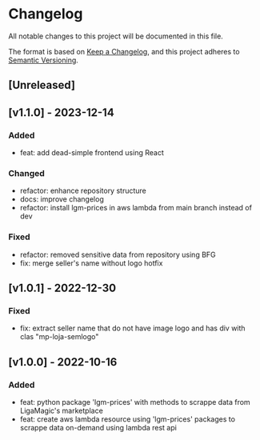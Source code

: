 # Changelog

All notable changes to this project will be documented in this file.

The format is based on [Keep a Changelog](https://keepachangelog.com/en/1.0.0/),
and this project adheres to [Semantic Versioning](https://semver.org/spec/v2.0.0.html).

## [Unreleased]

## [v1.1.0] - 2023-12-14

### Added
- feat: add dead-simple frontend using React

### Changed
- refactor: enhance repository structure
- docs: improve changelog
- refactor: install lgm-prices in aws lambda from main branch instead of dev

### Fixed
- refactor: removed sensitive data from repository using BFG
- fix: merge seller's name without logo hotfix

## [v1.0.1] - 2022-12-30

### Fixed
- fix: extract seller name that do not have image logo and has div with clas "mp-loja-semlogo"

## [v1.0.0] - 2022-10-16

### Added
- feat: python package 'lgm-prices' with methods to scrappe data from LigaMagic's marketplace
- feat: create aws lambda resource using 'lgm-prices' packages to scrappe data on-demand using lambda rest api

